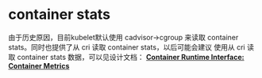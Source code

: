 



# container stats
由于历史原因，目前kubelet默认使用 cadvisor->cgroup 来读取 container stats。同时也提供了从 cri 读取 container stats，以后可能会建议
使用从 cri 读取 container stats 数据，可以见设计文档： 
**[Container Runtime Interface: Container Metrics](https://github.com/kubernetes/community/blob/master/contributors/devel/sig-node/cri-container-stats.md)**





